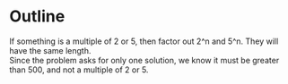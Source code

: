 # Outline
If something is a multiple of 2 or 5, then factor out 2^n and 5^n. They will have the same length.  
Since the problem asks for only one solution, we know it must be greater than 500, and not a multiple of 2 or 5.

